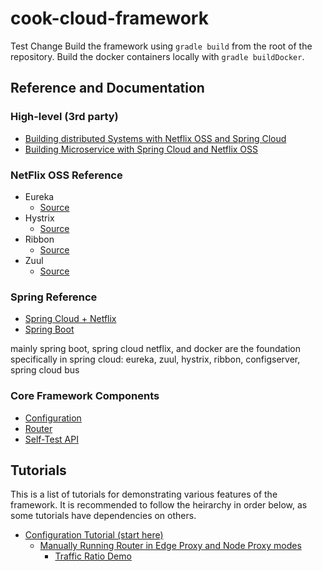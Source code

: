 # cook-cloud-framework

Test Change
Build the framework using `gradle build` from the root of the repository.  Build the docker containers locally with `gradle buildDocker`.

## Reference and Documentation
### High-level (3rd party)
* [Building distributed Systems with Netflix OSS and Spring Cloud](https://www.youtube.com/watch?v=hV5TTSiFhRs)
* [Building Microservice with Spring Cloud and Netflix OSS](http://callistaenterprise.se/blogg/teknik/2015/04/10/building-microservices-with-spring-cloud-and-netflix-oss-part-1/)

### NetFlix OSS Reference
* Eureka
  * [Source](https://github.com/Netflix/eureka)
* Hystrix
  * [Source](https://github.com/Netflix/Hystrix)
* Ribbon
  * [Source](https://github.com/Netflix/ribbon)
* Zuul
  * [Source](https://github.com/Netflix/zuul)

### Spring Reference

* [Spring Cloud + Netflix](http://cloud.spring.io/spring-cloud-static/spring-cloud-netflix/)
* [Spring Boot](http://docs.spring.io/spring-boot/docs/current/reference/htmlsingle/)

mainly spring boot, spring cloud netflix, and docker are the foundation
specifically in spring cloud: eureka, zuul, hystrix, ribbon, configserver, spring cloud bus

### Core Framework Components
* [Configuration](./internal/configuration/README.md)
* [Router](./internal/router/README.md)
* [Self-Test API](./framework/self-test/README.md)

## Tutorials
This is a list of tutorials for demonstrating various features of the framework.  It is recommended to follow the heirarchy in order below, as some tutorials have dependencies on others.

* [Configuration Tutorial (start here)](./internal/configuration/configuration_tutorial.md)
	* [Manually Running Router in Edge Proxy and Node Proxy modes](./internal/router/tutorial.md)
		* [Traffic Ratio Demo](./internal/router/traffic_ratio_demo.md)